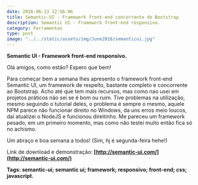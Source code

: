 ```yaml
---
date: 2016-06-13 12:56:06
title: Semantic-UI - Framework front-end concorrente do Bootstrap
description: Semantic UI - Framework front-end responsivo.
category: Ferramentas
type: post
image: "../../static/assets/img/June2016/semanticui.jpg"
---
```


**Semantic UI - Framework front-end responsivo.**

Olá amigos, como estão? Espero que bem!

Para começar bem a semana lhes apresento o framework front-end Semantic UI, um framework de respeito, bastante completo e concorrente ao Bootstrap. Acho até que tem mais recursos, mas como nao usei em projetos práticos não sei se é bom ou ruim. Tive problemas na utilização, mesmo seguindo o tutorial deles, o problema é sempre o mesmo, aquele NPM parece não funcionar direito no Windows, da uns erros meio loucos, dai atualizei o NodeJS e funcionou direitinho. Me pareceu um framework pesado, em um primeiro momento, mas como não testei muito então fica só no achismo.

Um abraço e boa semana a todos! (Sim, hj é segunda-feira hehe!)

Link de download e demonstração: **[http://semantic-ui.com/](http://semantic-ui.com/)**

**Tags: semantic-ui; semantic ui; framework; responsivo; front-end; css; javascript.**
